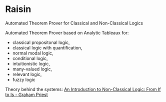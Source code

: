 # Raisin
Automated Theorem Prover for Classical and Non-Classical Logics

Automated Theorem Prover based on Analytic Tableaux for:
- classical propositonal logic, 
- classical logic with quantification,
- normal modal logic,
- conditional logic,
- intuitionistic logic, 
- many-valued logic,
- relevant logic,
- fuzzy logic

Theory behind the systems: [An Introduction to Non-Classical Logic: From If to Is - Graham Priest](https://www.amazon.com/Introduction-Non-Classical-Logic-Introductions-Philosophy/dp/0521670268)

